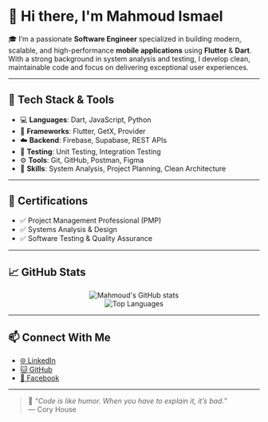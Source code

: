 # 👋 Hi there, I'm Mahmoud Ismael

🎓 I’m a passionate **Software Engineer** specialized in building modern, scalable, and high-performance **mobile applications** using **Flutter** & **Dart**.  
With a strong background in system analysis and testing, I develop clean, maintainable code and focus on delivering exceptional user experiences.  

---

## 🔧 Tech Stack & Tools

- 💻 **Languages**: Dart, JavaScript, Python  
- 🧱 **Frameworks**: Flutter, GetX, Provider  
- ☁️ **Backend**: Firebase, Supabase, REST APIs  
- 🧪 **Testing**: Unit Testing, Integration Testing  
- ⚙️ **Tools**: Git, GitHub, Postman, Figma  
- 🧠 **Skills**: System Analysis, Project Planning, Clean Architecture  

---

## 📜 Certifications

- ✅ Project Management Professional (PMP)
- ✅ Systems Analysis & Design
- ✅ Software Testing & Quality Assurance

---

## 📈 GitHub Stats

<p align="center">
  <img src="https://github-readme-stats.vercel.app/api?username=mhmod313&show_icons=true&theme=tokyonight" alt="Mahmoud's GitHub stats" />
  <br>
  <img src="https://github-readme-stats.vercel.app/api/top-langs/?username=mhmod313&layout=compact&theme=tokyonight" alt="Top Languages" />
</p>

---

## 📫 Connect With Me

- [🌐 LinkedIn](https://www.linkedin.com/in/mahmoud-ismael)  
- [🐱 GitHub](https://github.com/mhmod313)  
- [📘 Facebook](https://www.facebook.com/Mahmoudismael313)  

---

> 💬 *“Code is like humor. When you have to explain it, it’s bad.”*  
> — Cory House

